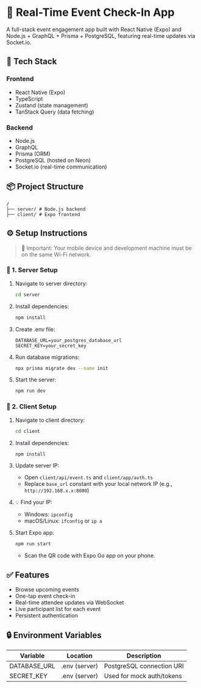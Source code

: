# 📲 Real-Time Event Check-In App

A full-stack event engagement app built with React Native (Expo) and Node.js + GraphQL + Prisma + PostgreSQL, featuring real-time updates via Socket.io.

## 🚀 Tech Stack

### Frontend

- React Native (Expo)
- TypeScript
- Zustand (state management)
- TanStack Query (data fetching)

### Backend

- Node.js
- GraphQL
- Prisma (ORM)
- PostgreSQL (hosted on Neon)
- Socket.io (real-time communication)

## 📦 Project Structure

```
/
├── server/ # Node.js backend
├── client/ # Expo frontend
```

## ⚙️ Setup Instructions

> 🔗 Important: Your mobile device and development machine must be on the same Wi-Fi network.

### 📁 1. Server Setup

1. Navigate to server directory:

   ```bash
   cd server
   ```

2. Install dependencies:

   ```bash
   npm install
   ```

3. Create .env file:

   ```env
   DATABASE_URL=your_postgres_database_url
   SECRET_KEY=your_secret_key
   ```

4. Run database migrations:

   ```bash
   npx prisma migrate dev --name init
   ```

5. Start the server:
   ```bash
   npm run dev
   ```

### 📱 2. Client Setup

1. Navigate to client directory:

   ```bash
   cd client
   ```

2. Install dependencies:

   ```bash
   npm install
   ```

3. Update server IP:

   - Open `client/api/event.ts` and `client/app/auth.ts`
   - Replace `base_url` constant with your local network IP (e.g., `http://192.168.x.x:8080`)

4. 💡 Find your IP:

   - Windows: `ipconfig`
   - macOS/Linux: `ifconfig` or `ip a`

5. Start Expo app:
   ```bash
   npm run start
   ```
   - Scan the QR code with Expo Go app on your phone.

## ✅ Features

- Browse upcoming events
- One-tap event check-in
- Real-time attendee updates via WebSocket
- Live participant list for each event
- Persistent authentication

## 🔒 Environment Variables

| Variable     | Location      | Description               |
| ------------ | ------------- | ------------------------- |
| DATABASE_URL | .env (server) | PostgreSQL connection URI |
| SECRET_KEY   | .env (server) | Used for mock auth/tokens |
